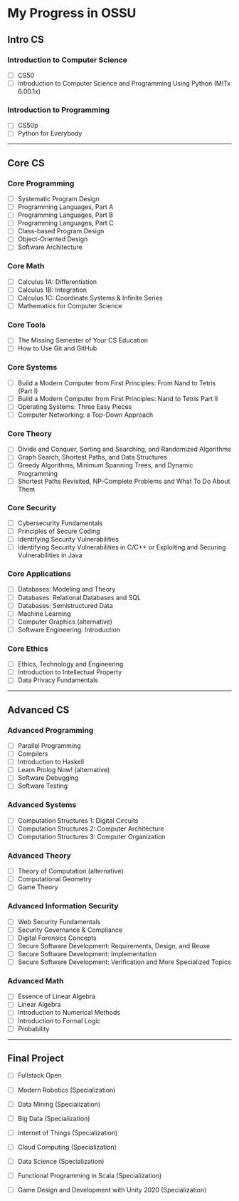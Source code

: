 # My Progress in OSSU

## Intro CS

### Introduction to Computer Science
- [ ] CS50
- [ ] Introduction to Computer Science and Programming Using Python (MITx 6.00.1x)

### Introduction to Programming
- [ ] CS50p
- [ ] Python for Everybody

---

## Core CS

### Core Programming
- [ ] Systematic Program Design
- [ ] Programming Languages, Part A
- [ ] Programming Languages, Part B
- [ ] Programming Languages, Part C
- [ ] Class-based Program Design
- [ ] Object-Oriented Design
- [ ] Software Architecture

### Core Math
- [ ] Calculus 1A: Differentiation
- [ ] Calculus 1B: Integration
- [ ] Calculus 1C: Coordinate Systems & Infinite Series
- [ ] Mathematics for Computer Science

### Core Tools
- [ ] The Missing Semester of Your CS Education
- [ ] How to Use Git and GitHub

### Core Systems
- [ ] Build a Modern Computer from First Principles: From Nand to Tetris (Part I)
- [ ] Build a Modern Computer from First Principles: Nand to Tetris Part II
- [ ] Operating Systems: Three Easy Pieces
- [ ] Computer Networking: a Top-Down Approach

### Core Theory
- [ ] Divide and Conquer, Sorting and Searching, and Randomized Algorithms
- [ ] Graph Search, Shortest Paths, and Data Structures
- [ ] Greedy Algorithms, Minimum Spanning Trees, and Dynamic Programming
- [ ] Shortest Paths Revisited, NP-Complete Problems and What To Do About Them

### Core Security
- [ ] Cybersecurity Fundamentals
- [ ] Principles of Secure Coding
- [ ] Identifying Security Vulnerabilities
- [ ] Identifying Security Vulnerabilities in C/C++ or Exploiting and Securing Vulnerabilities in Java

### Core Applications
- [ ] Databases: Modeling and Theory
- [ ] Databases: Relational Databases and SQL
- [ ] Databases: Semistructured Data
- [ ] Machine Learning
- [ ] Computer Graphics (alternative)
- [ ] Software Engineering: Introduction

### Core Ethics
- [ ] Ethics, Technology and Engineering
- [ ] Introduction to Intellectual Property
- [ ] Data Privacy Fundamentals

---

## Advanced CS

### Advanced Programming
- [ ] Parallel Programming
- [ ] Compilers
- [ ] Introduction to Haskell
- [ ] Learn Prolog Now! (alternative)
- [ ] Software Debugging
- [ ] Software Testing

### Advanced Systems
- [ ] Computation Structures 1: Digital Circuits
- [ ] Computation Structures 2: Computer Architecture
- [ ] Computation Structures 3: Computer Organization

### Advanced Theory
- [ ] Theory of Computation (alternative)
- [ ] Computational Geometry
- [ ] Game Theory

### Advanced Information Security
- [ ] Web Security Fundamentals
- [ ] Security Governance & Compliance
- [ ] Digital Forensics Concepts
- [ ] Secure Software Development: Requirements, Design, and Reuse
- [ ] Secure Software Development: Implementation
- [ ] Secure Software Development: Verification and More Specialized Topics

### Advanced Math
- [ ] Essence of Linear Algebra
- [ ] Linear Algebra
- [ ] Introduction to Numerical Methods
- [ ] Introduction to Formal Logic
- [ ] Probability

---

## Final Project
- [ ] Fullstack Open
- [ ] Modern Robotics (Specialization)
- [ ] Data Mining (Specialization)
- [ ] Big Data (Specialization)
- [ ] Internet of Things (Specialization)
- [ ] Cloud Computing (Specialization)
- [ ] Data Science (Specialization)
- [ ] Functional Programming in Scala (Specialization)
- [ ] Game Design and Development with Unity 2020 (Specialization)

